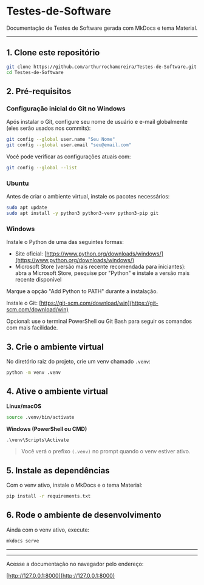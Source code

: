 # Testes-de-Software

Documentação de Testes de Software gerada com MkDocs e tema Material.

---

## 1. Clone este repositório

```bash
git clone https://github.com/arthurrochamoreira/Testes-de-Software.git
cd Testes-de-Software
```

## 2. Pré-requisitos

### Configuração inicial do Git no Windows

Após instalar o Git, configure seu nome de usuário e e-mail globalmente (eles serão usados nos commits):

```bash
git config --global user.name "Seu Nome"
git config --global user.email "seu@email.com"
```

Você pode verificar as configurações atuais com:

```bash
git config --global --list
```

### Ubuntu

Antes de criar o ambiente virtual, instale os pacotes necessários:

```bash
sudo apt update
sudo apt install -y python3 python3-venv python3-pip git
```

### Windows

Instale o Python de uma das seguintes formas:

* Site oficial: [https://www.python.org/downloads/windows/](https://www.python.org/downloads/windows/)
* Microsoft Store (versão mais recente recomendada para iniciantes): abra a Microsoft Store, pesquise por "Python" e instale a versão mais recente disponível

Marque a opção "Add Python to PATH" durante a instalação.

Instale o Git: [https://git-scm.com/download/win](https://git-scm.com/download/win)

Opcional: use o terminal PowerShell ou Git Bash para seguir os comandos com mais facilidade.

## 3. Crie o ambiente virtual

No diretório raiz do projeto, crie um venv chamado `.venv`:

```bash
python -m venv .venv
```

## 4. Ative o ambiente virtual

**Linux/macOS**

```bash
source .venv/bin/activate
```

**Windows (PowerShell ou CMD)**

```powershell
.\venv\Scripts\Activate
```

> Você verá o prefixo `(.venv)` no prompt quando o venv estiver ativo.

## 5. Instale as dependências

Com o venv ativo, instale o MkDocs e o tema Material:

```bash
pip install -r requirements.txt
```

## 6. Rode o ambiente de desenvolvimento

Ainda com o venv ativo, execute:

```bash
mkdocs serve
```

---

---

Acesse a documentação no navegador pelo endereço:

[http://127.0.0.1:8000](http://127.0.0.1:8000)
